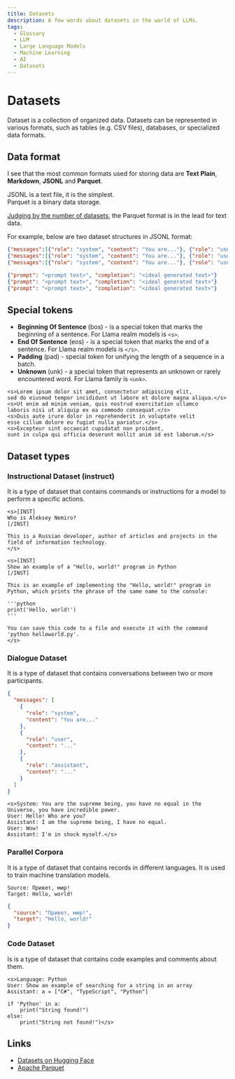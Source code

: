 ```yaml
---
title: Datasets
description: A few words about datasets in the world of LLMs.
tags:
  - Glossary
  - LLM
  - Large Language Models
  - Machine Learning
  - AI
  - Datasets
---
```


# Datasets

Dataset is a collection of organized data. Datasets can be represented in various formats, such as tables (e.g. CSV files), databases, or specialized data formats.

## Data format

I see that the most common formats used for storing data are **Text Plain**, **Markdown**, **JSONL** and **Parquet**.

JSONL is a text file, it is the simplest.  
Parquet is a binary data storage.

[Judging by the number of datasets](https://huggingface.co/datasets?modality=modality:text&sort=trending), the Parquet format is in the lead for text data.

For example, below are two dataset structures in JSONL format:

```json title="Conversational format"
{"messages":[{"role": "system", "content": "You are..."}, {"role": "user", "content": "..."}, {"role": "assistant", "content": "..."}]}
{"messages":[{"role": "system", "content": "You are..."}, {"role": "user", "content": "..."}, {"role": "assistant", "content": "..."}]}
{"messages":[{"role": "system", "content": "You are..."}, {"role": "user", "content": "..."}, {"role": "assistant", "content": "..."}]}
```

```json title="Instruction format"
{"prompt": "<prompt text>", "completion": "<ideal generated text>"}
{"prompt": "<prompt text>", "completion": "<ideal generated text>"}
{"prompt": "<prompt text>", "completion": "<ideal generated text>"}
```

## Special tokens

* **Beginning Of Sentence** (bos) - is a special token that marks the beginning of a sentence. For Llama realm models is `<s>`.
* **End Of Sentence** (eos) - is a special token that marks the end of a sentence. For Llama realm models is `</s>`.
* **Padding** (pad) - special token for unifying the length of a sequence in a batch.
* **Unknown** (unk) - a special token that represents an unknown or rarely encountered word. For Llama family is `<unk>`.

```text title="Example"
<s>Lorem ipsum dolor sit amet, consectetur adipiscing elit,
sed do eiusmod tempor incididunt ut labore et dolore magna aliqua.</s>
<s>Ut enim ad minim veniam, quis nostrud exercitation ullamco
laboris nisi ut aliquip ex ea commodo consequat.</s>
<s>Duis aute irure dolor in reprehenderit in voluptate velit
esse cillum dolore eu fugiat nulla pariatur.</s>
<s>Excepteur sint occaecat cupidatat non proident,
sunt in culpa qui officia deserunt mollit anim id est laborum.</s>
```

## Dataset types

### Instructional Dataset (instruct)

It is a type of dataset that contains commands or instructions for a model to perform a specific actions.

```text
<s>[INST]
Who is Aleksey Nemiro?
[/INST]

This is a Russian developer, author of articles and projects in the field of information technology.
</s>
```

```text
<s>[INST]
Show an example of a "Hello, world!" program in Python
[/INST]

This is an example of implementing the "Hello, world!" program in Python, which prints the phrase of the same name to the console:

'''python
print('Hello, world!')
'''

You can save this code to a file and execute it with the command 'python helloworld.py'.
</s>
```

### Dialogue Dataset

It is a type of dataset that contains conversations between two or more participants.

```json
{
  "messages": [
    { 
      "role": "system", 
      "content": "You are..."
    },
    {
      "role": "user", 
      "content": "..."
    },
    {
      "role": "assistant",
      "content": "..."
    }
  ]
}
```

```text
<s>System: You are the supreme being, you have no equal in the Universe, you have incredible power.
User: Hello! Who are you?
Assistant: I am the supreme being, I have no equal.
User: Wow!
Assistant: I'm in shock myself.</s>
```

### Parallel Corpora

It is a type of dataset that contains records in different languages. It is used to train machine translation models.

```text
Source: Привет, мир!
Target: Hello, world!
```

```json
{
  "source": "Привет, мир!",
  "target": "Hello, world!"
}
```

### Code Dataset

Is is a type of dataset that contains code examples and comments about them.

```text
<s>Language: Python
User: Show an example of searching for a string in an array
Assistant: a = ["C#", "TypeScript", "Python"]

if 'Python' in a:
    print("String found!")
else:
    print("String not found!")</s>
```

## Links

* [Datasets on Hugging Face](https://huggingface.co/datasets)
* [Apache Parquet](https://parquet.apache.org/)
